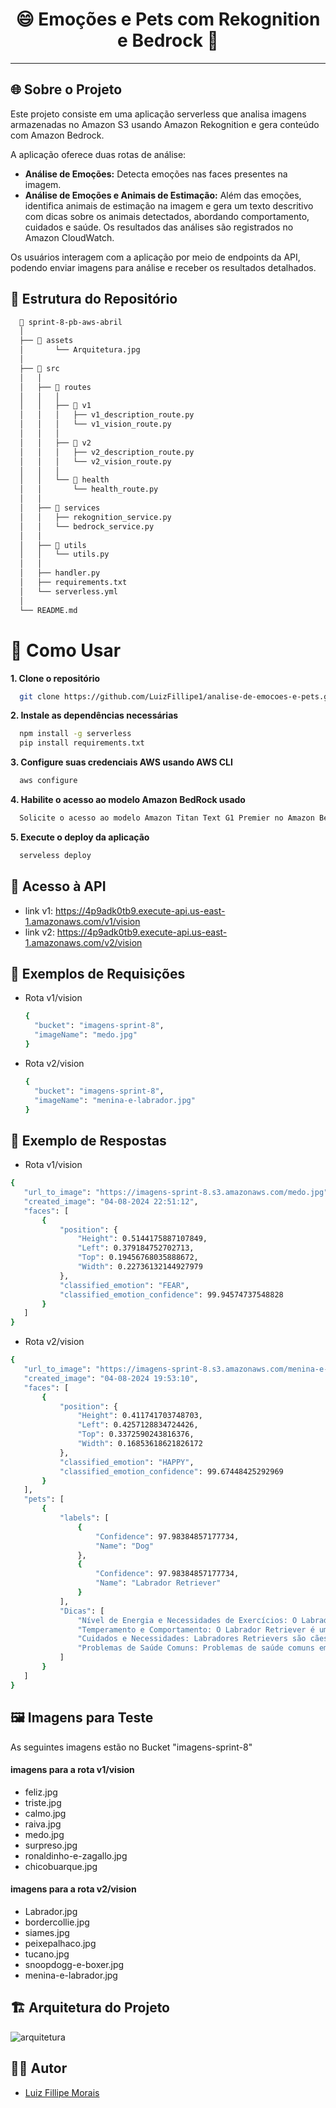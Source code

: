 <h1 align="center">  😄 Emoções e Pets com Rekognition e Bedrock 🐾 </h1>

---

## 🌐 Sobre o Projeto

Este projeto consiste em uma aplicação serverless que analisa imagens armazenadas no Amazon S3 usando Amazon Rekognition e gera conteúdo com Amazon Bedrock.

A aplicação oferece duas rotas de análise:

- **Análise de Emoções:** Detecta emoções nas faces presentes na imagem.
- **Análise de Emoções e Animais de Estimação:** Além das emoções, identifica animais de estimação na imagem e gera um texto descritivo com dicas sobre os animais detectados, abordando comportamento, cuidados e saúde.
  Os resultados das análises são registrados no Amazon CloudWatch.

Os usuários interagem com a aplicação por meio de endpoints da API, podendo enviar imagens para análise e receber os resultados detalhados.

## 📂 Estrutura do Repositório

```bash
  📁 sprint-8-pb-aws-abril
  │
  ├── 📁 assets
  │       └── Arquitetura.jpg
  │
  ├── 📁 src
  │   │
  │   ├── 📁 routes
  │   │   │
  │   │   ├── 📁 v1
  │   │   │   ├── v1_description_route.py
  │   │   │   └── v1_vision_route.py
  │   │   │
  │   │   ├── 📁 v2
  │   │   │   ├── v2_description_route.py
  │   │   │   └── v2_vision_route.py
  │   │   │
  │   │   └── 📁 health
  │   │       └── health_route.py
  │   │
  │   ├── 📁 services
  │   │   ├── rekognition_service.py
  │   │   └── bedrock_service.py
  │   │
  │   ├── 📁 utils
  │   │   └── utils.py
  │   │
  │   ├── handler.py
  │   ├── requirements.txt
  │   └── serverless.yml
  │
  └── README.md
```

# 🚀 Como Usar

**1. Clone o repositório**

```bash
  git clone https://github.com/LuizFillipe1/analise-de-emocoes-e-pets.git
```

**2. Instale as dependências necessárias**

```bash
  npm install -g serverless
  pip install requirements.txt
```

**3. Configure suas credenciais AWS usando AWS CLI**

```bash
  aws configure
```

**4. Habilite o acesso ao modelo Amazon BedRock usado**

```bash
  Solicite o acesso ao modelo Amazon Titan Text G1 Premier no Amazon BedRock
```

**5. Execute o deploy da aplicação**

```bash
  serveless deploy
```

## 🔗 Acesso à API

- link v1: https://4p9adk0tb9.execute-api.us-east-1.amazonaws.com/v1/vision
- link v2: https://4p9adk0tb9.execute-api.us-east-1.amazonaws.com/v2/vision

## 📝 Exemplos de Requisições

- Rota v1/vision
  ```bash
  {
    "bucket": "imagens-sprint-8",
    "imageName": "medo.jpg"
  }
  ```
- Rota v2/vision
  ```bash
  {
    "bucket": "imagens-sprint-8",
    "imageName": "menina-e-labrador.jpg"
  }
  ```

## 📜 Exemplo de Respostas

- Rota v1/vision

```bash
{
   "url_to_image": "https://imagens-sprint-8.s3.amazonaws.com/medo.jpg",
   "created_image": "04-08-2024 22:51:12",
   "faces": [
       {
           "position": {
               "Height": 0.5144175887107849,
               "Left": 0.379184752702713,
               "Top": 0.19456768035888672,
               "Width": 0.22736132144927979
           },
           "classified_emotion": "FEAR",
           "classified_emotion_confidence": 99.94574737548828
       }
   ]
}
```

- Rota v2/vision

```bash
{
   "url_to_image": "https://imagens-sprint-8.s3.amazonaws.com/menina-e-labrador.jpg",
   "created_image": "04-08-2024 19:53:10",
   "faces": [
       {
           "position": {
               "Height": 0.411741703748703,
               "Left": 0.4257128834724426,
               "Top": 0.3372590243816376,
               "Width": 0.16853618621826172
           },
           "classified_emotion": "HAPPY",
           "classified_emotion_confidence": 99.67448425292969
       }
   ],
   "pets": [
       {
           "labels": [
               {
                   "Confidence": 97.98384857177734,
                   "Name": "Dog"
               },
               {
                   "Confidence": 97.98384857177734,
                   "Name": "Labrador Retriever"
               }
           ],
           "Dicas": [
               "Nível de Energia e Necessidades de Exercícios: O Labrador Retriever é um cão de tamanho médio-grande com níveis de energia muito elevados. Recomenda-se que eles realizem pelo menos 60 minutos de exercício diário para evitar excesso de peso e comportamento destrutivo. Considere atividades intensas, como corrida e busca, para mantê-los felizes e saudáveis.",
               "Temperamento e Comportamento: O Labrador Retriever é uma raça conhecida por seu temperamento amigável e afetuoso, tornando-o um excelente cão de família. Eles são inteligentes, fáceis de treinar e adoram brincar, o que os torna excelentes companheiros de atividades ao ar livre. No entanto, eles também são conhecidos por sua alegria de viver e necessidade de estar perto de seus donos, o que pode torná-los ansiosos quando deixados sozinhos por longos períodos. É importante fornecer a eles exercícios, estimulação mental e companhia para garantir que eles sejam felizes e saudáveis.",
               "Cuidados e Necessidades: Labradores Retrievers são cães ativos que necessitam de exercício diário, alimentação adequada e cuidados regulares com a higiene. Eles são conhecidos por sua inteligência e facilidade de treinamento, tornando-os uma ótima escolha para atividades como aprendizagem de truques, agilidade e busca e resgate. Devido ao seu pelo curto e denso, eles precisam de escovação regular para evitar caspa e pediculose.  Fonte: <https://www.petMD.com/dog/breeds/c_dg_labrador_retriever>",
               "Problemas de Saúde Comuns: Problemas de saúde comuns em Labrador Retrievers incluem displasia do quadril, cataratas, obesidade, displasia do coxo, distúrbios do trato digestivo e problemas cardíacos. É importante consultar regularmente um veterinário para acompanhar a saúde do animal e detectar quaisquer problemas precocemente."
           ]
       }
   ]
}
```

## 🖼️ Imagens para Teste

As seguintes imagens estão no Bucket "imagens-sprint-8"

#### imagens para a rota v1/vision

- feliz.jpg
- triste.jpg
- calmo.jpg
- raiva.jpg
- medo.jpg
- surpreso.jpg
- ronaldinho-e-zagallo.jpg
- chicobuarque.jpg

#### imagens para a rota v2/vision

- Labrador.jpg
- bordercollie.jpg
- siames.jpg
- peixepalhaco.jpg
- tucano.jpg
- snoopdogg-e-boxer.jpg
- menina-e-labrador.jpg

## 🏗️ Arquitetura do Projeto

![arquitetura](./assets/Arquitetura.jpg)

## 👨‍💻 Autor

- [Luiz Fillipe Morais](https://github.com/LuizFillipe1)
